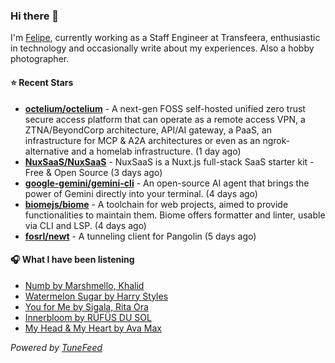 ### Hi there 👋

I'm [Felipe](https://felipevm.com), currently working as a Staff Engineer at Transfeera, enthusiastic in technology and occasionally write about my experiences. Also a hobby photographer.

#### ⭐ Recent Stars
- **[octelium/octelium](https://github.com/octelium/octelium)** - A next-gen FOSS self-hosted unified zero trust secure access platform that can operate as a remote access VPN, a ZTNA/BeyondCorp architecture, API/AI gateway, a PaaS, an infrastructure for MCP &amp; A2A architectures or even as an ngrok-alternative and a homelab infrastructure. (1 day ago)
- **[NuxSaaS/NuxSaaS](https://github.com/NuxSaaS/NuxSaaS)** - NuxSaaS is a Nuxt.js full-stack SaaS starter kit - Free &amp; Open Source (3 days ago)
- **[google-gemini/gemini-cli](https://github.com/google-gemini/gemini-cli)** - An open-source AI agent that brings the power of Gemini directly into your terminal. (4 days ago)
- **[biomejs/biome](https://github.com/biomejs/biome)** - A toolchain for web projects, aimed to provide functionalities to maintain them. Biome offers formatter and linter, usable via CLI and LSP. (4 days ago)
- **[fosrl/newt](https://github.com/fosrl/newt)** - A tunneling client for Pangolin (5 days ago)

#### 🎧 What I have been listening
- [Numb by Marshmello, Khalid](https://open.spotify.com/track/10xV5l9nhLvFpR8mqzs0bL)
- [Watermelon Sugar by Harry Styles](https://open.spotify.com/track/6UelLqGlWMcVH1E5c4H7lY)
- [You for Me by Sigala, Rita Ora](https://open.spotify.com/track/73QyyUMMvtNELmULI4FOsp)
- [Innerbloom by RÜFÜS DU SOL](https://open.spotify.com/track/6CGMZijOAZvTXG21T8t6R0)
- [My Head &amp; My Heart by Ava Max](https://open.spotify.com/track/1KixkQVDUHggZMU9dUobgm)

_Powered by [TuneFeed](https://tunefeed.app?ref=github.com)_
